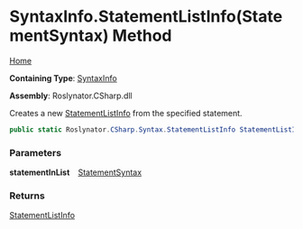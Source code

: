 # SyntaxInfo\.StatementListInfo\(StatementSyntax\) Method

[Home](../../../../README.md)

**Containing Type**: [SyntaxInfo](../README.md)

**Assembly**: Roslynator\.CSharp\.dll

  
Creates a new [StatementListInfo](../../Syntax/StatementListInfo/README.md) from the specified statement\.

```csharp
public static Roslynator.CSharp.Syntax.StatementListInfo StatementListInfo(Microsoft.CodeAnalysis.CSharp.Syntax.StatementSyntax statementInList)
```

### Parameters

**statementInList** &ensp; [StatementSyntax](https://docs.microsoft.com/en-us/dotnet/api/microsoft.codeanalysis.csharp.syntax.statementsyntax)

### Returns

[StatementListInfo](../../Syntax/StatementListInfo/README.md)

